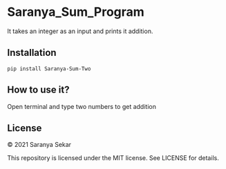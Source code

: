 # Saranya_Sum_Program
It takes an integer as an input and prints it addition.

## Installation
```pip install Saranya-Sum-Two```

## How to use it?
Open terminal and type two numbers to get addition

## License

© 2021 Saranya Sekar

This repository is licensed under the MIT license. See LICENSE for details.
